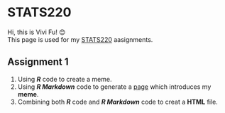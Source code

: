 # STATS220
Hi, this is Vivi Fu! :blush:     
This page is used for my [STATS220](https://8viviv8.github.io/STATS220/) aasignments.

## Assignment 1
1. Using ***R*** code to create a meme.
2. Using ***R Markdown*** code to generate a [page](index.md) which introduces my **meme**. 
3. Combining both ***R*** code and ***R Markdown*** code to creat a **HTML** file. 

